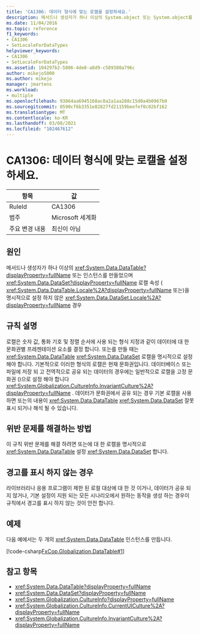 ```yaml
---
title: 'CA1306: 데이터 형식에 맞는 로캘을 설정하세요.'
description: 메서드나 생성자가 하나 이상의 System.object 또는 System.object를 만들었으며 로캘 속성을 명시적으로 설정 하지 않았습니다.
ms.date: 11/04/2016
ms.topic: reference
f1_keywords:
- CA1306
- SetLocaleForDataTypes
helpviewer_keywords:
- CA1306
- SetLocaleForDataTypes
ms.assetid: 104297b2-5806-4de0-a8d9-c589380a796c
author: mikejo5000
ms.author: mikejo
manager: jmartens
ms.workload:
- multiple
ms.openlocfilehash: 93864aa6945168ac8a2a1aa288c15d0a4b0967b0
ms.sourcegitcommit: 8590cf6b3351e82827fd21159beefef0c02bf162
ms.translationtype: MT
ms.contentlocale: ko-KR
ms.lasthandoff: 03/08/2021
ms.locfileid: "102467612"
---
```

# <a name="ca1306-set-locale-for-data-types"></a>CA1306: 데이터 형식에 맞는 로캘을 설정하세요.

|항목|값|
|-|-|
|RuleId|CA1306|
|범주|Microsoft 세계화|
|주요 변경 내용|최신이 아님|

## <a name="cause"></a>원인
메서드나 생성자가 하나 이상의 <xref:System.Data.DataTable?displayProperty=fullName> 또는 인스턴스를 만들었으며 <xref:System.Data.DataSet?displayProperty=fullName> 로캘 속성 ( <xref:System.Data.DataTable.Locale%2A?displayProperty=fullName> 또는)을 명시적으로 설정 하지 않은 <xref:System.Data.DataSet.Locale%2A?displayProperty=fullName> 경우

## <a name="rule-description"></a>규칙 설명
로캘은 숫자 값, 통화 기호 및 정렬 순서에 사용 되는 형식 지정과 같이 데이터에 대 한 문화권별 프레젠테이션 요소를 결정 합니다. 또는를 만들 때는 <xref:System.Data.DataTable> <xref:System.Data.DataSet> 로캘을 명시적으로 설정 해야 합니다. 기본적으로 이러한 형식의 로캘은 현재 문화권입니다. 데이터베이스 또는 파일에 저장 되 고 전역적으로 공유 되는 데이터의 경우에는 일반적으로 로캘을 고정 문화권 ()으로 설정 해야 합니다 <xref:System.Globalization.CultureInfo.InvariantCulture%2A?displayProperty=fullName> . 데이터가 문화권에서 공유 되는 경우 기본 로캘을 사용 하면 또는의 내용이 <xref:System.Data.DataTable> <xref:System.Data.DataSet> 잘못 표시 되거나 해석 될 수 있습니다.

## <a name="how-to-fix-violations"></a>위반 문제를 해결하는 방법
이 규칙 위반 문제를 해결 하려면 또는에 대 한 로캘을 명시적으로 <xref:System.Data.DataTable> 설정 <xref:System.Data.DataSet> 합니다.

## <a name="when-to-suppress-warnings"></a>경고를 표시 하지 않는 경우
라이브러리나 응용 프로그램이 제한 된 로컬 대상에 대 한 것 이거나, 데이터가 공유 되지 않거나, 기본 설정이 지원 되는 모든 시나리오에서 원하는 동작을 생성 하는 경우이 규칙에서 경고를 표시 하지 않는 것이 안전 합니다.

## <a name="example"></a>예제
다음 예에서는 두 개의 <xref:System.Data.DataTable> 인스턴스를 만듭니다.

[!code-csharp[FxCop.Globalization.DataTable#1](../code-quality/codesnippet/CSharp/ca1306-set-locale-for-data-types_1.cs)]

## <a name="see-also"></a>참고 항목

- <xref:System.Data.DataTable?displayProperty=fullName>
- <xref:System.Data.DataSet?displayProperty=fullName>
- <xref:System.Globalization.CultureInfo?displayProperty=fullName>
- <xref:System.Globalization.CultureInfo.CurrentUICulture%2A?displayProperty=fullName>
- <xref:System.Globalization.CultureInfo.InvariantCulture%2A?displayProperty=fullName>
